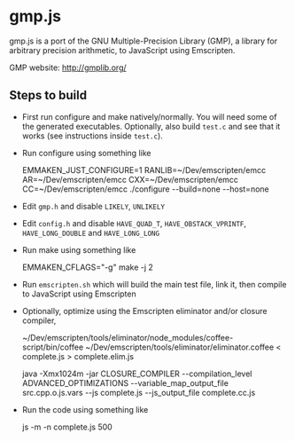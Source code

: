 gmp.js
======

gmp.js is a port of the GNU Multiple-Precision Library (GMP), a library
for arbitrary precision arithmetic, to JavaScript using Emscripten.

GMP website: http://gmplib.org/


Steps to build
--------------

* First run configure and make natively/normally. You will need some
  of the generated executables. Optionally, also build ``test.c`` and see
  that it works (see instructions inside ``test.c``).

* Run configure using something like

    EMMAKEN_JUST_CONFIGURE=1 RANLIB=~/Dev/emscripten/emcc AR=~/Dev/emscripten/emcc CXX=~/Dev/emscripten/emcc CC=~/Dev/emscripten/emcc ./configure --build=none --host=none

* Edit ``gmp.h`` and disable ``LIKELY``, ``UNLIKELY``

* Edit ``config.h`` and disable ``HAVE_QUAD_T``, ``HAVE_OBSTACK_VPRINTF``, ``HAVE_LONG_DOUBLE`` and ``HAVE_LONG_LONG``

* Run make using something like

    EMMAKEN_CFLAGS="-g" make -j 2

* Run ``emscripten.sh`` which will build the main test file, link it, then
  compile to JavaScript using Emscripten

* Optionally, optimize using the Emscripten eliminator and/or closure compiler,

    ~/Dev/emscripten/tools/eliminator/node_modules/coffee-script/bin/coffee ~/Dev/emscripten/tools/eliminator/eliminator.coffee < complete.js > complete.elim.js

    java -Xmx1024m -jar CLOSURE_COMPILER --compilation_level ADVANCED_OPTIMIZATIONS --variable_map_output_file src.cpp.o.js.vars --js complete.js --js_output_file complete.cc.js

* Run the code using something like

    js -m -n complete.js 500

